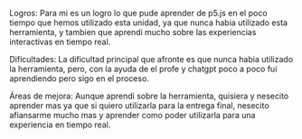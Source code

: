 Logros: 
Para mi es un logro lo que pude aprender de p5.js en el poco tiempo que hemos utilizado esta unidad, ya que nunca habia utilizado esta herramienta, y tambien que aprendi mucho sobre las experiencias interactivas en tiempo real.

Dificultades: 
La dificultad principal que afronte es que nunca habia utilizado la herramienta, pero, con la ayuda de el profe y chatgpt poco a poco fui aprendiendo pero sigo en el proceso.

Áreas de mejora: 
Aunque aprendi sobre la herramienta, quisiera y nesecito aprender mas ya que si quiero utilizarla para la entrega final, nesecito afiansarme mucho mas y aprender como poder utilizarla para una experiencia en tiempo real.

